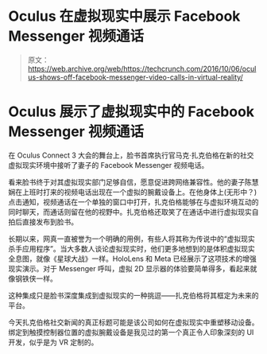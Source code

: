 # Oculus 在虚拟现实中展示 Facebook Messenger 视频通话

> 原文：<https://web.archive.org/web/https://techcrunch.com/2016/10/06/oculus-shows-off-facebook-messenger-video-calls-in-virtual-reality/>

# Oculus 展示了虚拟现实中的 Facebook Messenger 视频通话

在 Oculus Connect 3 大会的舞台上，脸书首席执行官马克·扎克伯格在新的社交虚拟现实环境中接听了妻子的 Facebook Messenger 视频电话。

看来脸书终于对其虚拟现实部门足够自信，愿意促进跨网络兼容性。他的妻子陈慧娴在上班时打来的视频电话出现在一个虚拟的腕戴设备上。在他身体上(无形中？)点击通知，视频通话在一个单独的窗口中打开，扎克伯格能够在与虚拟环境互动的同时聊天，而通话则留在他的视野中。扎克伯格还取笑了在通话中进行虚拟现实自拍后直接发布到脸书。

长期以来，网真一直被誉为一个明确的用例，有些人将其称为传说中的“虚拟现实杀手应用程序”。当大多数人谈论虚拟现实时，他们更多地想到的是体积虚拟现实全息图，就像《星球大战》一样。HoloLens 和 Meta 已经展示了这项技术的增强现实演示。对于 Messenger 呼叫，虚拟 2D 显示器的体验要简单得多，看起来就像钢铁侠一样。

这种集成只是脸书深度集成到虚拟现实的一种挑逗——扎克伯格将其框定为未来的平台。

今天扎克伯格社交新闻的真正标题可能是该公司如何在虚拟现实中重塑移动设备。绑定到触摸控制器位置的虚拟腕戴设备是我见过的第一个真正令人印象深刻的 UI 开发，似乎是为 VR 定制的。